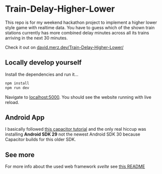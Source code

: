 # Train-Delay-Higher-Lower

This repo is for my weekend hackathon project to implement a higher lower style game with realtime data.
You have to guess which of the shown train stations currently has more combined delay minutes across all its trains arriving in the next 30 minutes.

Check it out on [david.merz.dev/Train-Delay-Higher-Lower/](https://david.merz.dev/Train-Delay-Higher-Lower/)

## Locally develop yourself

Install the dependencies and run it...

```bash
npm install
npm run dev
```

Navigate to [localhost:5000](http://localhost:5000). You should see the website running with live reload.

## Android App

I basically followed [this capacitor tutorial](https://capacitorjs.com/docs/android) and the only real hiccup was installing **Android SDK 29** not the newest Android SDK 30 because Capacitor builds for this older SDK.

## See more

For more info about the used web framework _svelte_ see [this README](https://github.com/sveltejs/template/blob/master/README.md)
